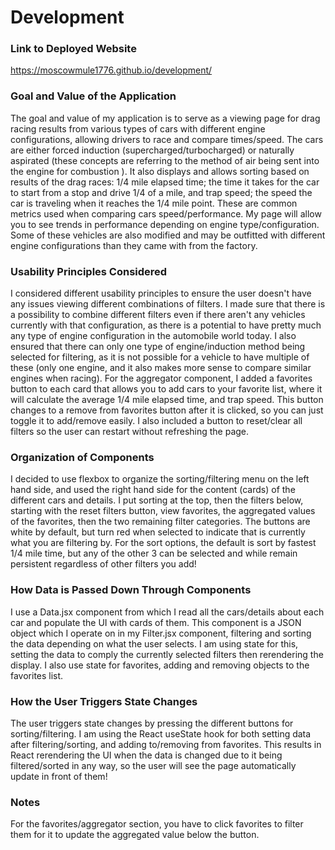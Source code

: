 # Development

### Link to Deployed Website
https://moscowmule1776.github.io/development/

### Goal and Value of the Application
The goal and value of my application is to serve as a viewing page for drag racing results from various types of cars with different engine configurations, allowing drivers to race and compare times/speed. The cars are either forced induction (supercharged/turbocharged) or naturally aspirated (these concepts are referring to the method of air being sent into the engine for combustion ). It also displays and allows sorting based on results of the drag races: 1/4 mile elapsed time; the time it takes for the car to start from a stop and drive 1/4 of a mile, and trap speed; the speed the car is traveling when it reaches the 1/4 mile point. These are common metrics used when comparing cars speed/performance. My page will allow you to see trends in performance depending on engine type/configuration. Some of these vehicles are also modified and may be outfitted with different engine configurations than they came with from the factory.

### Usability Principles Considered
I considered different usability principles to ensure the user doesn't have any issues viewing different combinations of filters. I made sure that there is a possibility to combine different filters even if there aren't any vehicles currently with that configuration, as there is a potential to have pretty much any type of engine configuration in the automobile world today. I also ensured that there can only one type of engine/induction method being selected for filtering, as it is not possible for a vehicle to have multiple of these (only one engine, and it also makes more sense to compare similar engines when racing). For the aggregator component, I added a favorites button to each card that allows you to add cars to your favorite list, where it will calculate the average 1/4 mile elapsed time, and trap speed. This button changes to a remove from favorites button after it is clicked, so you can just toggle it to add/remove easily. I also included a button to reset/clear all filters so the user can restart without refreshing the page.

### Organization of Components
I decided to use flexbox to organize the sorting/filtering menu on the left hand side, and used the right hand side for the content (cards) of the different cars and details. I put sorting at the top, then the filters below, starting with the reset filters button, view favorites, the aggregated values of the favorites, then the two remaining filter categories. The buttons are white by default, but turn red when selected to indicate that is currently what you are filtering by. For the sort options, the default is sort by fastest 1/4 mile time, but any of the other 3 can be selected and while remain persistent regardless of other filters you add!

### How Data is Passed Down Through Components
I use a Data.jsx component from which I read all the cars/details about each car and populate the UI with cards of them. This component is a JSON object which I operate on in my Filter.jsx component, filtering and sorting the data depending on what the user selects. I am using state for this, setting the data to comply the currently selected filters then rerendering the display. I also use state for favorites, adding and removing objects to the favorites list.

### How the User Triggers State Changes
The user triggers state changes by pressing the different buttons for sorting/filtering. I am using the React useState hook for both setting data after filtering/sorting, and adding to/removing from favorites. This results in React rerendering the UI when the data is changed due to it being filtered/sorted in any way, so the user will see the page automatically update in front of them!

### Notes
For the favorites/aggregator section, you have to click favorites to filter them for it to update the aggregated value below the button.
